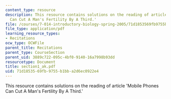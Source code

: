 ```yaml
---
content_type: resource
description: This resource contains solutions on the reading of article 'Mobile Phones
  Can Cut A Man's Fertility By A Third.'
file: /courses/7-014-introductory-biology-spring-2005/71d1853569fb9755b1bba2d6ec0922e4_section1_ak.pdf
file_type: application/pdf
learning_resource_types:
- Recitations
ocw_type: OCWFile
parent_title: Recitations
parent_type: CourseSection
parent_uid: 3889c722-095c-4bf0-9140-16a7998b93dd
resourcetype: Document
title: section1_ak.pdf
uid: 71d18535-69fb-9755-b1bb-a2d6ec0922e4
---
```

This resource contains solutions on the reading of article 'Mobile Phones Can Cut A Man's Fertility By A Third.'

